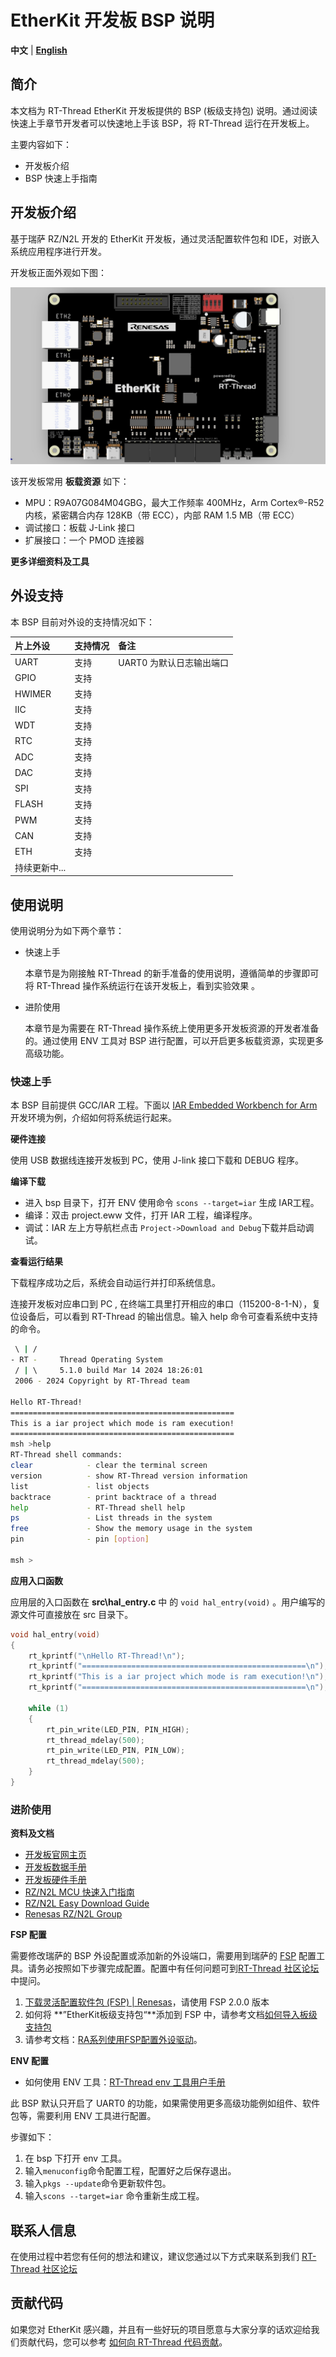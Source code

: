 # EtherKit 开发板 BSP 说明

**中文** | [**English**](./README.md)

## 简介

本文档为 RT-Thread EtherKit 开发板提供的 BSP (板级支持包) 说明。通过阅读快速上手章节开发者可以快速地上手该 BSP，将 RT-Thread 运行在开发板上。

主要内容如下：

- 开发板介绍
- BSP 快速上手指南

## 开发板介绍

基于瑞萨 RZ/N2L 开发的 EtherKit 开发板，通过灵活配置软件包和 IDE，对嵌入系统应用程序进行开发。

开发板正面外观如下图：

![image-20240314165241884](.\docs\figures\big.jpg)

该开发板常用 **板载资源** 如下：

- MPU：R9A07G084M04GBG，最大工作频率 400MHz，Arm Cortex®-R52 内核，紧密耦合内存 128KB（带 ECC），内部 RAM 1.5 MB（带 ECC）
- 调试接口：板载 J-Link 接口
- 扩展接口：一个 PMOD 连接器

**更多详细资料及工具**

## 外设支持

本 BSP 目前对外设的支持情况如下：

| **片上外设** | **支持情况** | **备注** |
| :----------------- | :----------------- | :------------- |
| UART               | 支持               | UART0 为默认日志输出端口 |
| GPIO               | 支持               |                |
| HWIMER                | 支持           |            |
| IIC                | 支持           |            |
| WDT                | 支持              |                |
| RTC                | 支持              |                |
| ADC                | 支持              |                |
| DAC                | 支持              |                |
| SPI                | 支持              |                |
| FLASH              | 支持              |                |
| PWM                | 支持              |                |
| CAN                | 支持              |                |
| ETH                | 支持              |                |
| 持续更新中...       |                  |                |


## 使用说明

使用说明分为如下两个章节：

- 快速上手

  本章节是为刚接触 RT-Thread 的新手准备的使用说明，遵循简单的步骤即可将 RT-Thread 操作系统运行在该开发板上，看到实验效果 。
- 进阶使用

  本章节是为需要在 RT-Thread 操作系统上使用更多开发板资源的开发者准备的。通过使用 ENV 工具对 BSP 进行配置，可以开启更多板载资源，实现更多高级功能。

### 快速上手

本 BSP 目前提供 GCC/IAR 工程。下面以 [IAR Embedded Workbench for Arm](https://www.iar.com/products/architectures/arm/iar-embedded-workbench-for-arm/) 开发环境为例，介绍如何将系统运行起来。

**硬件连接**

使用 USB 数据线连接开发板到 PC，使用 J-link 接口下载和 DEBUG 程序。

**编译下载**

- 进入 bsp 目录下，打开 ENV 使用命令 `scons --target=iar` 生成 IAR工程。
- 编译：双击 project.eww 文件，打开 IAR 工程，编译程序。
- 调试：IAR 左上方导航栏点击 `Project->Download and Debug`下载并启动调试。



**查看运行结果**

下载程序成功之后，系统会自动运行并打印系统信息。

连接开发板对应串口到 PC , 在终端工具里打开相应的串口（115200-8-1-N），复位设备后，可以看到 RT-Thread 的输出信息。输入 help 命令可查看系统中支持的命令。

```bash
 \ | /
- RT -     Thread Operating System
 / | \     5.1.0 build Mar 14 2024 18:26:01
 2006 - 2024 Copyright by RT-Thread team

Hello RT-Thread!
==================================================
This is a iar project which mode is ram execution!
==================================================
msh >help
RT-Thread shell commands:
clear            - clear the terminal screen
version          - show RT-Thread version information
list             - list objects
backtrace        - print backtrace of a thread
help             - RT-Thread shell help
ps               - List threads in the system
free             - Show the memory usage in the system
pin              - pin [option]

msh >
```

**应用入口函数**

应用层的入口函数在 **src\hal_entry.c** 中 的 `void hal_entry(void)` 。用户编写的源文件可直接放在 src 目录下。

```c
void hal_entry(void)
{
    rt_kprintf("\nHello RT-Thread!\n");
    rt_kprintf("==================================================\n");
    rt_kprintf("This is a iar project which mode is ram execution!\n");
    rt_kprintf("==================================================\n");

    while (1)
    {
        rt_pin_write(LED_PIN, PIN_HIGH);
        rt_thread_mdelay(500);
        rt_pin_write(LED_PIN, PIN_LOW);
        rt_thread_mdelay(500);
    }
}
```

### 进阶使用

**资料及文档**

- [开发板官网主页](https://www.renesas.cn/zh/products/microcontrollers-microprocessors/rz-mpus/rzn2l-integrated-tsn-compliant-3-port-gigabit-ethernet-switch-enables-various-industrial-applications)
- [开发板数据手册](https://www.renesas.cn/zh/document/dst/rzn2l-group-datasheet?r=1622651)
- [开发板硬件手册](https://www.renesas.cn/zh/document/mah/rzn2l-group-users-manual-hardware?r=1622651)
- [RZ/N2L MCU 快速入门指南](https://www.renesas.cn/zh/document/apn/rzt2-rzn2-device-setup-guide-flash-boot-application-note?r=1622651)
- [RZ/N2L Easy Download Guide](https://www.renesas.cn/zh/document/gde/rzn2l-easy-download-guide?r=1622651)
- [Renesas RZ/N2L Group](https://www.renesas.cn/zh/document/fly/renesas-rzn2l-group?r=1622651)

**FSP 配置**

需要修改瑞萨的 BSP 外设配置或添加新的外设端口，需要用到瑞萨的 [FSP](https://www2.renesas.cn/jp/zh/software-tool/flexible-software-package-fsp#document) 配置工具。请务必按照如下步骤完成配置。配置中有任何问题可到[RT-Thread 社区论坛](https://club.rt-thread.org/)中提问。

1. [下载灵活配置软件包 (FSP) | Renesas](https://github.com/renesas/rzn-fsp/releases/download/v2.0.0/setup_rznfsp_v2_0_0_rzsc_v2024-01.1.exe)，请使用 FSP 2.0.0 版本
2. 如何将 **”EtherKit板级支持包“**添加到 FSP 中，请参考文档[如何导入板级支持包](https://www2.renesas.cn/document/ppt/1527171?language=zh&r=1527191)
3. 请参考文档：[RA系列使用FSP配置外设驱动](https://www.rt-thread.org/document/site/#/rt-thread-version/rt-thread-standard/tutorial/make-bsp/renesas-ra/RA系列使用FSP配置外设驱动?id=ra系列使用-fsp-配置外设驱动)。

**ENV 配置**

- 如何使用 ENV 工具：[RT-Thread env 工具用户手册](https://www.rt-thread.org/document/site/#/development-tools/env/env)

此 BSP 默认只开启了 UART0 的功能，如果需使用更多高级功能例如组件、软件包等，需要利用 ENV 工具进行配置。

步骤如下：
1. 在 bsp 下打开 env 工具。
2. 输入`menuconfig`命令配置工程，配置好之后保存退出。
3. 输入`pkgs --update`命令更新软件包。
4. 输入`scons --target=iar` 命令重新生成工程。

## 联系人信息

在使用过程中若您有任何的想法和建议，建议您通过以下方式来联系到我们  [RT-Thread 社区论坛](https://club.rt-thread.org/)

## 贡献代码

如果您对 EtherKit 感兴趣，并且有一些好玩的项目愿意与大家分享的话欢迎给我们贡献代码，您可以参考 [如何向 RT-Thread 代码贡献](https://www.rt-thread.org/document/site/#/rt-thread-version/rt-thread-standard/development-guide/github/github)。
